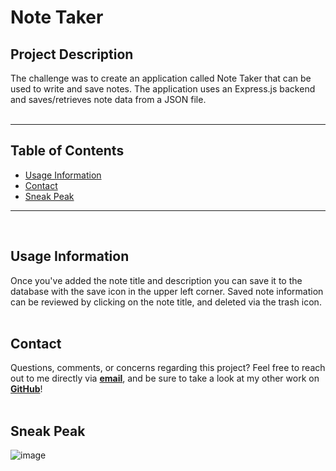 # Note Taker

## Project Description

The challenge was to create an application called Note Taker that can be used to write and save notes. The application uses an Express.js backend and saves/retrieves note data from a JSON file.
</br></br>

---

## Table of Contents

- [Usage Information](#Usage-Information)
- [Contact](#Contact)
- [Sneak Peak](#Sneak-Peak)

---

</br>

## Usage Information

Once you've added the note title and description you can save it to the database with the save icon in the upper left corner. Saved note information can be reviewed by clicking on the note title, and deleted via the trash icon.
</br></br>

## Contact

Questions, comments, or concerns regarding this project? Feel free to reach out to me directly via **[email](mailto:kolbytlaw@gmail.com)**, and be sure to take a look at my other work on **[GitHub](https://github.com/kolbylaw)**!
</br></br>

## Sneak Peak

![image](https://user-images.githubusercontent.com/73139141/107465155-fe071500-6b1e-11eb-85bb-70e919f154b3.png)
